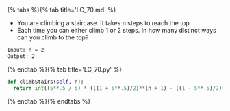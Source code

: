 {% tabs %}{% tab title='LC_70.md' %}

* You are climbing a staircase. It takes n steps to reach the top
* Each time you can either climb 1 or 2 steps. In how many distinct ways can you climb to the top?

```txt
Input: n = 2
Output: 2
```

{% endtab %}{% tab title='LC_70.py' %}

```py
def climbStairs(self, n):
  return int((5**.5 / 5) * (((1 + 5**.5)/2)**(n + 1) - ((1 - 5**.5)/2)**(n + 1)))
```

{% endtab %}{% endtabs %}
